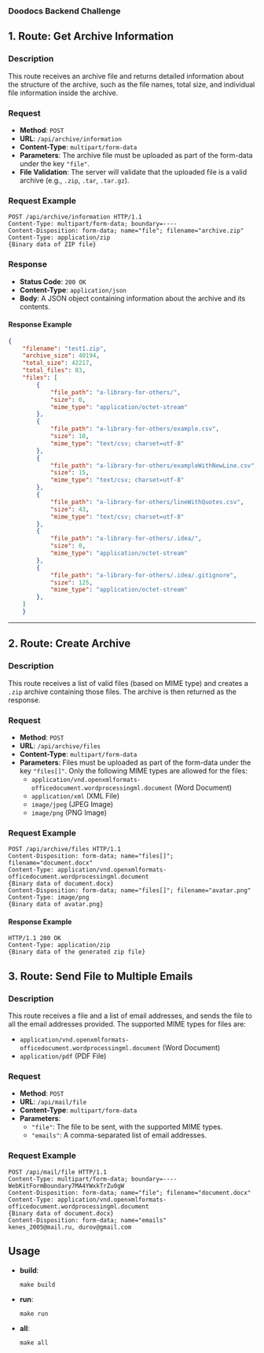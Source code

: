 ### Doodocs Backend Challenge


## 1. Route: Get Archive Information

### Description
This route receives an archive file and returns detailed information about the structure of the archive, such as the file names, total size, and individual file information inside the archive.

### Request
- **Method**: `POST`
- **URL**: `/api/archive/information`
- **Content-Type**: `multipart/form-data`
- **Parameters**: The archive file must be uploaded as part of the form-data under the key `"file"`.
- **File Validation**: The server will validate that the uploaded file is a valid archive (e.g., `.zip`, `.tar`, `.tar.gz`).

### Request Example

```http
POST /api/archive/information HTTP/1.1
Content-Type: multipart/form-data; boundary=----
Content-Disposition: form-data; name="file"; filename="archive.zip"
Content-Type: application/zip
{Binary data of ZIP file}
```

### Response
- **Status Code**: `200 OK`
- **Content-Type**: `application/json`
- **Body**: A JSON object containing information about the archive and its contents.

#### Response Example

```json
{
    "filename": "test1.zip",
    "archive_size": 40194,
    "total_size": 42217,
    "total_files": 83,
    "files": [
        {
            "file_path": "a-library-for-others/",
            "size": 0,
            "mime_type": "application/octet-stream"
        },
        {
            "file_path": "a-library-for-others/example.csv",
            "size": 10,
            "mime_type": "text/csv; charset=utf-8"
        },
        {
            "file_path": "a-library-for-others/exampleWithNewLine.csv",
            "size": 15,
            "mime_type": "text/csv; charset=utf-8"
        },
        {
            "file_path": "a-library-for-others/lineWithQuotes.csv",
            "size": 43,
            "mime_type": "text/csv; charset=utf-8"
        },
        {
            "file_path": "a-library-for-others/.idea/",
            "size": 0,
            "mime_type": "application/octet-stream"
        },
        {
            "file_path": "a-library-for-others/.idea/.gitignore",
            "size": 125,
            "mime_type": "application/octet-stream"
        },
    ]
    }
```
---

## 2. Route: Create Archive

### Description
This route receives a list of valid files (based on MIME type) and creates a `.zip` archive containing those files. The archive is then returned as the response.

### Request
- **Method**: `POST`
- **URL**: `/api/archive/files`
- **Content-Type**: `multipart/form-data`
- **Parameters**: Files must be uploaded as part of the form-data under the key `"files[]"`. Only the following MIME types are allowed for the files:
  - `application/vnd.openxmlformats-officedocument.wordprocessingml.document` (Word Document)
  - `application/xml` (XML File)
  - `image/jpeg` (JPEG Image)
  - `image/png` (PNG Image)

### Request Example

```http
POST /api/archive/files HTTP/1.1
Content-Disposition: form-data; name="files[]"; filename="document.docx"
Content-Type: application/vnd.openxmlformats-officedocument.wordprocessingml.document
{Binary data of document.docx}
Content-Disposition: form-data; name="files[]"; filename="avatar.png"
Content-Type: image/png
{Binary data of avatar.png}
```


#### Response Example

```http
HTTP/1.1 200 OK
Content-Type: application/zip
{Binary data of the generated zip file}
```

## 3. Route: Send File to Multiple Emails

### Description
This route receives a file and a list of email addresses, and sends the file to all the email addresses provided. The supported MIME types for files are:
- `application/vnd.openxmlformats-officedocument.wordprocessingml.document` (Word Document)
- `application/pdf` (PDF File)

### Request
- **Method**: `POST`
- **URL**: `/api/mail/file`
- **Content-Type**: `multipart/form-data`
- **Parameters**:
  - `"file"`: The file to be sent, with the supported MIME types.
  - `"emails"`: A comma-separated list of email addresses.

### Request Example

```http
POST /api/mail/file HTTP/1.1
Content-Type: multipart/form-data; boundary=----WebKitFormBoundary7MA4YWxkTrZu0gW
Content-Disposition: form-data; name="file"; filename="document.docx"
Content-Type: application/vnd.openxmlformats-officedocument.wordprocessingml.document
{Binary data of document.docx}
Content-Disposition: form-data; name="emails"
kenes_2005@mail.ru, durov@gmail.com
```

## Usage
- **build**:
    ```
    make build
    ```
- **run**:
    ```
    make run
    ```    
- **all**:
    ```
    make all
    ```    